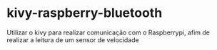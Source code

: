 # kivy-raspberry-bluetooth
Utilizar o kivy para realizar comunicação com o Raspberrypi, afim de realizar a leitura de um sensor de velocidade
